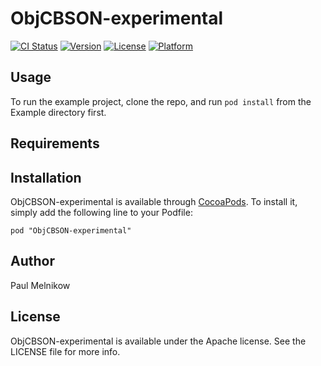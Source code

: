# ObjCBSON-experimental

[![CI Status](http://img.shields.io/travis/paulmelnikow/ObjCBSON-experimental.svg?style=flat)](https://travis-ci.org/paulmelnikow/ObjCBSON-experimental)
[![Version](https://img.shields.io/cocoapods/v/ObjCBSON-experimental.svg?style=flat)](http://cocoadocs.org/docsets/ObjCBSON-experimental)
[![License](https://img.shields.io/cocoapods/l/ObjCBSON-experimental.svg?style=flat)](http://cocoadocs.org/docsets/ObjCBSON-experimental)
[![Platform](https://img.shields.io/cocoapods/p/ObjCBSON-experimental.svg?style=flat)](http://cocoadocs.org/docsets/ObjCBSON-experimental)

## Usage

To run the example project, clone the repo, and run `pod install` from the Example directory first.

## Requirements

## Installation

ObjCBSON-experimental is available through [CocoaPods](http://cocoapods.org). To install
it, simply add the following line to your Podfile:

    pod "ObjCBSON-experimental"

## Author

Paul Melnikow

## License

ObjCBSON-experimental is available under the Apache license. See the LICENSE file for more info.

